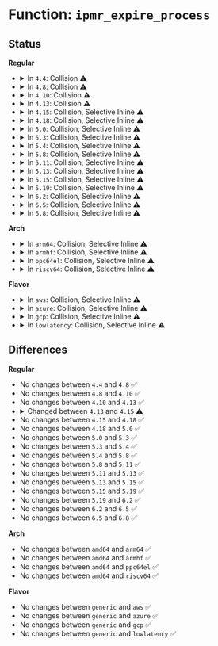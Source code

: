 # Function: <code>ipmr_expire_process</code>

## Status
<b>Regular</b>
<ul>
<li>
<details>
<summary>In <code>4.4</code>: Collision ⚠️</summary>

```c
void ipmr_expire_process(long unsigned int arg);
```

**Collision:** Static-Static Collision

**Inline:** No

**Transformation:** False

**Instances:**

```
In net/ipv4/ipmr.c (ffffffff817a8d90)
Location: net/ipv4/ipmr.c:651
Inline: False
```
```
In net/ipv6/ip6mr.c (ffffffff817f9bc0)
Location: net/ipv6/ip6mr.c:888
Inline: False
```
**Symbols:**

```
ffffffff817a8d90-ffffffff817a8eb8: ipmr_expire_process (STB_LOCAL)
ffffffff817f9bc0-ffffffff817f9c17: ipmr_expire_process (STB_LOCAL)
```
</details>
</li>
<li>
<details>
<summary>In <code>4.8</code>: Collision ⚠️</summary>

```c
void ipmr_expire_process(long unsigned int arg);
```

**Collision:** Static-Static Collision

**Inline:** No

**Transformation:** False

**Instances:**

```
In net/ipv4/ipmr.c (ffffffff81816590)
Location: net/ipv4/ipmr.c:667
Inline: False
```
```
In net/ipv6/ip6mr.c (ffffffff81869440)
Location: net/ipv6/ip6mr.c:888
Inline: False
```
**Symbols:**

```
ffffffff81816590-ffffffff818166c2: ipmr_expire_process (STB_LOCAL)
ffffffff81869440-ffffffff8186949a: ipmr_expire_process (STB_LOCAL)
```
</details>
</li>
<li>
<details>
<summary>In <code>4.10</code>: Collision ⚠️</summary>

```c
void ipmr_expire_process(long unsigned int arg);
```

**Collision:** Static-Static Collision

**Inline:** No

**Transformation:** False

**Instances:**

```
In net/ipv4/ipmr.c (ffffffff81847d40)
Location: net/ipv4/ipmr.c:672
Inline: False
```
```
In net/ipv6/ip6mr.c (ffffffff8189c290)
Location: net/ipv6/ip6mr.c:888
Inline: False
```
**Symbols:**

```
ffffffff81847d40-ffffffff81847e72: ipmr_expire_process (STB_LOCAL)
ffffffff8189c290-ffffffff8189c2ea: ipmr_expire_process (STB_LOCAL)
```
</details>
</li>
<li>
<details>
<summary>In <code>4.13</code>: Collision ⚠️</summary>

```c
void ipmr_expire_process(long unsigned int arg);
```

**Collision:** Static-Static Collision

**Inline:** No

**Transformation:** False

**Instances:**

```
In net/ipv4/ipmr.c (ffffffff8186a630)
Location: net/ipv4/ipmr.c:692
Inline: False
```
```
In net/ipv6/ip6mr.c (ffffffff818c2650)
Location: net/ipv6/ip6mr.c:891
Inline: False
```
**Symbols:**

```
ffffffff8186a630-ffffffff8186a763: ipmr_expire_process (STB_LOCAL)
ffffffff818c2650-ffffffff818c26aa: ipmr_expire_process (STB_LOCAL)
```
</details>
</li>
<li>
<details>
<summary>In <code>4.15</code>: Collision, Selective Inline ⚠️</summary>

```c
void ipmr_expire_process(struct timer_list *t);
```

**Collision:** Static-Static Collision

**Inline:** Selective

**Transformation:** False

**Instances:**

```
In net/ipv4/ipmr.c (ffffffff818eadb0)
Location: net/ipv4/ipmr.c:806
Inline: False
```
```
In net/ipv6/ip6mr.c (ffffffff81945f90)
Location: net/ipv6/ip6mr.c:891
Inline: True
```
**Symbols:**

```
ffffffff818eadb0-ffffffff818eaef3: ipmr_expire_process (STB_LOCAL)
ffffffff81945f90-ffffffff81945fea: ipmr_expire_process (STB_LOCAL)
```
</details>
</li>
<li>
<details>
<summary>In <code>4.18</code>: Collision, Selective Inline ⚠️</summary>

```c
void ipmr_expire_process(struct timer_list *t);
```

**Collision:** Static-Static Collision

**Inline:** Selective

**Transformation:** False

**Instances:**

```
In net/ipv4/ipmr.c (ffffffff81941560)
Location: net/ipv4/ipmr.c:773
Inline: False
```
```
In net/ipv6/ip6mr.c (ffffffff8199d420)
Location: net/ipv6/ip6mr.c:807
Inline: True
```
**Symbols:**

```
ffffffff81941560-ffffffff81941699: ipmr_expire_process (STB_LOCAL)
ffffffff8199d420-ffffffff8199d47a: ipmr_expire_process (STB_LOCAL)
```
</details>
</li>
<li>
<details>
<summary>In <code>5.0</code>: Collision, Selective Inline ⚠️</summary>

```c
void ipmr_expire_process(struct timer_list *t);
```

**Collision:** Static-Static Collision

**Inline:** Selective

**Transformation:** False

**Instances:**

```
In net/ipv4/ipmr.c (ffffffff819719d0)
Location: net/ipv4/ipmr.c:776
Inline: False
```
```
In net/ipv6/ip6mr.c (ffffffff819d3f80)
Location: net/ipv6/ip6mr.c:821
Inline: True
```
**Symbols:**

```
ffffffff819719d0-ffffffff81971b09: ipmr_expire_process (STB_LOCAL)
ffffffff819d3f80-ffffffff819d3fda: ipmr_expire_process (STB_LOCAL)
```
</details>
</li>
<li>
<details>
<summary>In <code>5.3</code>: Collision, Selective Inline ⚠️</summary>

```c
void ipmr_expire_process(struct timer_list *t);
```

**Collision:** Static-Static Collision

**Inline:** Selective

**Transformation:** False

**Instances:**

```
In net/ipv4/ipmr.c (ffffffff819db150)
Location: net/ipv4/ipmr.c:770
Inline: False
```
```
In net/ipv6/ip6mr.c (ffffffff81a42e30)
Location: net/ipv6/ip6mr.c:816
Inline: True
```
**Symbols:**

```
ffffffff819db150-ffffffff819db293: ipmr_expire_process (STB_LOCAL)
ffffffff81a42e30-ffffffff81a42e8f: ipmr_expire_process (STB_LOCAL)
```
</details>
</li>
<li>
<details>
<summary>In <code>5.4</code>: Collision, Selective Inline ⚠️</summary>

```c
void ipmr_expire_process(struct timer_list *t);
```

**Collision:** Static-Static Collision

**Inline:** Selective

**Transformation:** False

**Instances:**

```
In net/ipv4/ipmr.c (ffffffff81a12030)
Location: net/ipv4/ipmr.c:770
Inline: False
```
```
In net/ipv6/ip6mr.c (ffffffff81a79990)
Location: net/ipv6/ip6mr.c:816
Inline: True
```
**Symbols:**

```
ffffffff81a12030-ffffffff81a12173: ipmr_expire_process (STB_LOCAL)
ffffffff81a79990-ffffffff81a799ef: ipmr_expire_process (STB_LOCAL)
```
</details>
</li>
<li>
<details>
<summary>In <code>5.8</code>: Collision, Selective Inline ⚠️</summary>

```c
void ipmr_expire_process(struct timer_list *t);
```

**Collision:** Static-Static Collision

**Inline:** Selective

**Transformation:** False

**Instances:**

```
In net/ipv4/ipmr.c (ffffffff81b04480)
Location: net/ipv4/ipmr.c:744
Inline: False
```
```
In net/ipv6/ip6mr.c (ffffffff81b74400)
Location: net/ipv6/ip6mr.c:820
Inline: True
```
**Symbols:**

```
ffffffff81b04480-ffffffff81b045c3: ipmr_expire_process (STB_LOCAL)
ffffffff81b74400-ffffffff81b74463: ipmr_expire_process (STB_LOCAL)
```
</details>
</li>
<li>
<details>
<summary>In <code>5.11</code>: Collision, Selective Inline ⚠️</summary>

```c
void ipmr_expire_process(struct timer_list *t);
```

**Collision:** Static-Static Collision

**Inline:** Selective

**Transformation:** False

**Instances:**

```
In net/ipv4/ipmr.c (ffffffff81b125f0)
Location: net/ipv4/ipmr.c:747
Inline: False
```
```
In net/ipv6/ip6mr.c (ffffffff81b83170)
Location: net/ipv6/ip6mr.c:820
Inline: True
```
**Symbols:**

```
ffffffff81b125f0-ffffffff81b12733: ipmr_expire_process (STB_LOCAL)
ffffffff81b83170-ffffffff81b831d3: ipmr_expire_process (STB_LOCAL)
```
</details>
</li>
<li>
<details>
<summary>In <code>5.13</code>: Collision, Selective Inline ⚠️</summary>

```c
void ipmr_expire_process(struct timer_list *t);
```

**Collision:** Static-Static Collision

**Inline:** Selective

**Transformation:** False

**Instances:**

```
In net/ipv4/ipmr.c (ffffffff81affd10)
Location: net/ipv4/ipmr.c:747
Inline: False
```
```
In net/ipv6/ip6mr.c (ffffffff81b71df0)
Location: net/ipv6/ip6mr.c:820
Inline: True
```
**Symbols:**

```
ffffffff81affd10-ffffffff81affe53: ipmr_expire_process (STB_LOCAL)
ffffffff81b71df0-ffffffff81b71e53: ipmr_expire_process (STB_LOCAL)
```
</details>
</li>
<li>
<details>
<summary>In <code>5.15</code>: Collision, Selective Inline ⚠️</summary>

```c
void ipmr_expire_process(struct timer_list *t);
```

**Collision:** Static-Static Collision

**Inline:** Selective

**Transformation:** False

**Instances:**

```
In net/ipv4/ipmr.c (ffffffff81bc0e40)
Location: net/ipv4/ipmr.c:749
Inline: False
```
```
In net/ipv6/ip6mr.c (ffffffff81c3c2a0)
Location: net/ipv6/ip6mr.c:821
Inline: True
```
**Symbols:**

```
ffffffff81bc0e40-ffffffff81bc0f83: ipmr_expire_process (STB_LOCAL)
ffffffff81c3c2a0-ffffffff81c3c303: ipmr_expire_process (STB_LOCAL)
```
</details>
</li>
<li>
<details>
<summary>In <code>5.19</code>: Collision, Selective Inline ⚠️</summary>

```c
void ipmr_expire_process(struct timer_list *t);
```

**Collision:** Static-Static Collision

**Inline:** Selective

**Transformation:** False

**Instances:**

```
In net/ipv4/ipmr.c (ffffffff81d557c0)
Location: net/ipv4/ipmr.c:742
Inline: False
```
```
In net/ipv6/ip6mr.c (ffffffff81dda650)
Location: net/ipv6/ip6mr.c:814
Inline: True
```
**Symbols:**

```
ffffffff81d557c0-ffffffff81d55914: ipmr_expire_process (STB_LOCAL)
ffffffff81dda650-ffffffff81dda6c2: ipmr_expire_process (STB_LOCAL)
```
</details>
</li>
<li>
<details>
<summary>In <code>6.2</code>: Collision, Selective Inline ⚠️</summary>

```c
void ipmr_expire_process(struct timer_list *t);
```

**Collision:** Static-Static Collision

**Inline:** Selective

**Transformation:** False

**Instances:**

```
In net/ipv4/ipmr.c (ffffffff81f1fb10)
Location: net/ipv4/ipmr.c:749
Inline: False
```
```
In net/ipv6/ip6mr.c (ffffffff81fac360)
Location: net/ipv6/ip6mr.c:822
Inline: True
```
**Symbols:**

```
ffffffff81f1fb10-ffffffff81f1fc64: ipmr_expire_process (STB_LOCAL)
ffffffff81fac360-ffffffff81fac3d2: ipmr_expire_process (STB_LOCAL)
```
</details>
</li>
<li>
<details>
<summary>In <code>6.5</code>: Collision, Selective Inline ⚠️</summary>

```c
void ipmr_expire_process(struct timer_list *t);
```

**Collision:** Static-Static Collision

**Inline:** Selective

**Transformation:** False

**Instances:**

```
In net/ipv4/ipmr.c (ffffffff81f7f610)
Location: net/ipv4/ipmr.c:749
Inline: False
```
```
In net/ipv6/ip6mr.c (ffffffff8200cb00)
Location: net/ipv6/ip6mr.c:822
Inline: True
```
**Symbols:**

```
ffffffff81f7f610-ffffffff81f7f764: ipmr_expire_process (STB_LOCAL)
ffffffff8200cb00-ffffffff8200cb72: ipmr_expire_process (STB_LOCAL)
```
</details>
</li>
<li>
<details>
<summary>In <code>6.8</code>: Collision, Selective Inline ⚠️</summary>

```c
void ipmr_expire_process(struct timer_list *t);
```

**Collision:** Static-Static Collision

**Inline:** Selective

**Transformation:** False

**Instances:**

```
In net/ipv4/ipmr.c (ffffffff82045c90)
Location: net/ipv4/ipmr.c:749
Inline: False
```
```
In net/ipv6/ip6mr.c (ffffffff820dbad0)
Location: net/ipv6/ip6mr.c:822
Inline: True
```
**Symbols:**

```
ffffffff82045c90-ffffffff82045de4: ipmr_expire_process (STB_LOCAL)
ffffffff820dbad0-ffffffff820dbb42: ipmr_expire_process (STB_LOCAL)
```
</details>
</li>
</ul>
<b>Arch</b>
<ul>
<li>
<details>
<summary>In <code>arm64</code>: Collision, Selective Inline ⚠️</summary>

```c
void ipmr_expire_process(struct timer_list *t);
```

**Collision:** Static-Static Collision

**Inline:** Selective

**Transformation:** False

**Instances:**

```
In net/ipv4/ipmr.c (ffff800010ccae60)
Location: net/ipv4/ipmr.c:770
Inline: False
```
```
In net/ipv6/ip6mr.c (ffff800010d43150)
Location: net/ipv6/ip6mr.c:816
Inline: True
```
**Symbols:**

```
ffff800010ccae60-ffff800010ccb004: ipmr_expire_process (STB_LOCAL)
ffff800010d43150-ffff800010d431fc: ipmr_expire_process (STB_LOCAL)
```
</details>
</li>
<li>
<details>
<summary>In <code>armhf</code>: Collision, Selective Inline ⚠️</summary>

```c
void ipmr_expire_process(struct timer_list *t);
```

**Collision:** Static-Static Collision

**Inline:** Selective

**Transformation:** False

**Instances:**

```
In net/ipv4/ipmr.c (c0dd6644)
Location: net/ipv4/ipmr.c:770
Inline: False
```
```
In net/ipv6/ip6mr.c (c0e45970)
Location: net/ipv6/ip6mr.c:816
Inline: True
```
**Symbols:**

```
c0dd6644-c0dd6790: ipmr_expire_process (STB_LOCAL)
c0e45970-c0e459f4: ipmr_expire_process (STB_LOCAL)
```
</details>
</li>
<li>
<details>
<summary>In <code>ppc64el</code>: Collision, Selective Inline ⚠️</summary>

```c
void ipmr_expire_process(struct timer_list *t);
```

**Collision:** Static-Static Collision

**Inline:** Selective

**Transformation:** False

**Instances:**

```
In net/ipv4/ipmr.c (c000000000debcf0)
Location: net/ipv4/ipmr.c:770
Inline: False
```
```
In net/ipv6/ip6mr.c (c000000000e78130)
Location: net/ipv6/ip6mr.c:816
Inline: True
```
**Symbols:**

```
c000000000debcf0-c000000000debf18: ipmr_expire_process (STB_LOCAL)
c000000000e78130-c000000000e78210: ipmr_expire_process (STB_LOCAL)
```
</details>
</li>
<li>
<details>
<summary>In <code>riscv64</code>: Collision, Selective Inline ⚠️</summary>

```c
void ipmr_expire_process(struct timer_list *t);
```

**Collision:** Static-Static Collision

**Inline:** Selective

**Transformation:** False

**Instances:**

```
In net/ipv4/ipmr.c (ffffffe000820f14)
Location: net/ipv4/ipmr.c:770
Inline: False
```
```
In net/ipv6/ip6mr.c (ffffffe00087e81c)
Location: net/ipv6/ip6mr.c:816
Inline: True
```
**Symbols:**

```
ffffffe000820f14-ffffffe000821080: ipmr_expire_process (STB_LOCAL)
ffffffe00087e81c-ffffffe00087e8c6: ipmr_expire_process (STB_LOCAL)
```
</details>
</li>
</ul>
<b>Flavor</b>
<ul>
<li>
<details>
<summary>In <code>aws</code>: Collision, Selective Inline ⚠️</summary>

```c
void ipmr_expire_process(struct timer_list *t);
```

**Collision:** Static-Static Collision

**Inline:** Selective

**Transformation:** False

**Instances:**

```
In net/ipv4/ipmr.c (ffffffff819b1950)
Location: net/ipv4/ipmr.c:770
Inline: False
```
```
In net/ipv6/ip6mr.c (ffffffff81a19020)
Location: net/ipv6/ip6mr.c:816
Inline: True
```
**Symbols:**

```
ffffffff819b1950-ffffffff819b1a93: ipmr_expire_process (STB_LOCAL)
ffffffff81a19020-ffffffff81a1907f: ipmr_expire_process (STB_LOCAL)
```
</details>
</li>
<li>
<details>
<summary>In <code>azure</code>: Collision, Selective Inline ⚠️</summary>

```c
void ipmr_expire_process(struct timer_list *t);
```

**Collision:** Static-Static Collision

**Inline:** Selective

**Transformation:** False

**Instances:**

```
In net/ipv4/ipmr.c (ffffffff8196df80)
Location: net/ipv4/ipmr.c:770
Inline: False
```
```
In net/ipv6/ip6mr.c (ffffffff819d5de0)
Location: net/ipv6/ip6mr.c:816
Inline: True
```
**Symbols:**

```
ffffffff8196df80-ffffffff8196e0c3: ipmr_expire_process (STB_LOCAL)
ffffffff819d5de0-ffffffff819d5e3f: ipmr_expire_process (STB_LOCAL)
```
</details>
</li>
<li>
<details>
<summary>In <code>gcp</code>: Collision, Selective Inline ⚠️</summary>

```c
void ipmr_expire_process(struct timer_list *t);
```

**Collision:** Static-Static Collision

**Inline:** Selective

**Transformation:** False

**Instances:**

```
In net/ipv4/ipmr.c (ffffffff81a1c1f0)
Location: net/ipv4/ipmr.c:770
Inline: False
```
```
In net/ipv6/ip6mr.c (ffffffff81a83aa0)
Location: net/ipv6/ip6mr.c:816
Inline: True
```
**Symbols:**

```
ffffffff81a1c1f0-ffffffff81a1c333: ipmr_expire_process (STB_LOCAL)
ffffffff81a83aa0-ffffffff81a83aff: ipmr_expire_process (STB_LOCAL)
```
</details>
</li>
<li>
<details>
<summary>In <code>lowlatency</code>: Collision, Selective Inline ⚠️</summary>

```c
void ipmr_expire_process(struct timer_list *t);
```

**Collision:** Static-Static Collision

**Inline:** Selective

**Transformation:** False

**Instances:**

```
In net/ipv4/ipmr.c (ffffffff81a27140)
Location: net/ipv4/ipmr.c:770
Inline: False
```
```
In net/ipv6/ip6mr.c (ffffffff81a90280)
Location: net/ipv6/ip6mr.c:816
Inline: True
```
**Symbols:**

```
ffffffff81a27140-ffffffff81a27281: ipmr_expire_process (STB_LOCAL)
ffffffff81a90280-ffffffff81a902dd: ipmr_expire_process (STB_LOCAL)
```
</details>
</li>
</ul>

## Differences
<b>Regular</b>
<ul>
<li>
No changes between <code>4.4</code> and <code>4.8</code> ✅
</li>
<li>
No changes between <code>4.8</code> and <code>4.10</code> ✅
</li>
<li>
No changes between <code>4.10</code> and <code>4.13</code> ✅
</li>
<li>
<details>
<summary>Changed between <code>4.13</code> and <code>4.15</code> ⚠️</summary>
<ul>
<li>
<b>Param added. </b>
<code>struct timer_list *t</code>
</li>
<li>
<b>Param removed. </b>
<code>long unsigned int arg</code>
</li>
</ul>
</details>
</li>
<li>
No changes between <code>4.15</code> and <code>4.18</code> ✅
</li>
<li>
No changes between <code>4.18</code> and <code>5.0</code> ✅
</li>
<li>
No changes between <code>5.0</code> and <code>5.3</code> ✅
</li>
<li>
No changes between <code>5.3</code> and <code>5.4</code> ✅
</li>
<li>
No changes between <code>5.4</code> and <code>5.8</code> ✅
</li>
<li>
No changes between <code>5.8</code> and <code>5.11</code> ✅
</li>
<li>
No changes between <code>5.11</code> and <code>5.13</code> ✅
</li>
<li>
No changes between <code>5.13</code> and <code>5.15</code> ✅
</li>
<li>
No changes between <code>5.15</code> and <code>5.19</code> ✅
</li>
<li>
No changes between <code>5.19</code> and <code>6.2</code> ✅
</li>
<li>
No changes between <code>6.2</code> and <code>6.5</code> ✅
</li>
<li>
No changes between <code>6.5</code> and <code>6.8</code> ✅
</li>
</ul>
<b>Arch</b>
<ul>
<li>
No changes between <code>amd64</code> and <code>arm64</code> ✅
</li>
<li>
No changes between <code>amd64</code> and <code>armhf</code> ✅
</li>
<li>
No changes between <code>amd64</code> and <code>ppc64el</code> ✅
</li>
<li>
No changes between <code>amd64</code> and <code>riscv64</code> ✅
</li>
</ul>
<b>Flavor</b>
<ul>
<li>
No changes between <code>generic</code> and <code>aws</code> ✅
</li>
<li>
No changes between <code>generic</code> and <code>azure</code> ✅
</li>
<li>
No changes between <code>generic</code> and <code>gcp</code> ✅
</li>
<li>
No changes between <code>generic</code> and <code>lowlatency</code> ✅
</li>
</ul>
